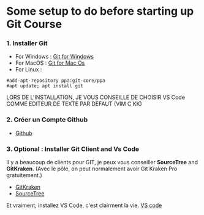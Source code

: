 # Some setup to do before starting up Git Course

### 1. Installer Git 

- For Windows :  [Git for Windows](https://git-scm.com/download/win) 
- For MacOS      :   [Git for Mac Os](https://git-scm.com/download/mac)
- For Linux :
```
#add-apt-repository ppa:git-core/ppa
#apt update; apt install git
```

LORS DE L'INSTALLATION, JE VOUS CONSEILLE DE CHOISIR VS Code COMME EDITEUR DE TEXTE PAR DEFAUT (VIM C KK)

### 2. Créer un Compte Github 

- [Github](https://github.com/join?source=header-home)

### 3. Optional : Installer Git Client and Vs Code

Il y a beaucoup de clients pour GIT, je peux vous conseiller **SourceTree** and **GitKraken**. (Avec le pôle, on peut normalement avoir Git Kraken Pro gratuitement.)
- [GitKraken](https://www.gitkraken.com/download)
- [SourceTree](https://www.sourcetreeapp.com/)

Et vraiment, installez VS Code, c'est clairment la vie. 
[VS code](https://code.visualstudio.com/)
